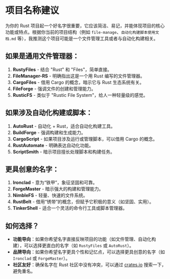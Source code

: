# 项目名称建议

为你的 Rust 项目起一个好名字很重要，它应该简洁、易记，并能体现项目的核心功能或特点。根据你当前的项目结构（例如 `file-manage`、`自动化构建脚本使用文档.md` 等），我推测这个项目可能是一个文件管理工具或者与自动化构建相关。

## 如果是通用文件管理器：
1. **RustyFiles** - 结合 "Rust" 和 "Files"，简单直接。
2. **FileManager-RS** - 明确指出这是一个用 Rust 编写的文件管理器。
3. **CargoFiles** - 借用 Cargo 的概念，暗示它与 Rust 生态系统有关。
4. **FileForge** - 强调文件的创建和管理能力。
5. **RusticFS** - 类似于 "Rustic File System"，给人一种轻量级的感觉。

## 如果涉及自动化构建或脚本：
1. **AutoRust** - 自动化 + Rust，适合自动化构建工具。
2. **BuildForge** - 强调构建和生成能力。
3. **CargoScript** - 如果项目涉及运行或管理脚本，可以借用 Cargo 的概念。
4. **RustAutomate** - 明确表达自动化功能。
5. **ScriptSmith** - 暗示项目擅长处理脚本和构建任务。

## 更具创意的名字：
1. **Ironclad** - 意为“铁甲”，象征坚固和可靠。
2. **ForgeMaster** - 暗示强大的构建和管理能力。
3. **NimbleFS** - 轻量、快速的文件系统。
4. **RustBelt** - 借用“锈带”的概念，但赋予它积极的意义（如坚固、实用）。
5. **TinkerShell** - 适合一个灵活的命令行工具或脚本管理器。

## 如何选择？
- **功能导向**：如果你希望名字直接反映项目的功能（如文件管理、自动化构建），可以选择更直白的名字（如 `RustyFiles` 或 `AutoRust`）。
- **品牌导向**：如果你希望名字更具个性和记忆点，可以选择更具创意的名字（如 `Ironclad` 或 `ForgeMaster`）。
- **社区友好**：确保名字在 Rust 社区中没有冲突，可以通过 [crates.io](https://crates.io) 搜索一下，避免重名。